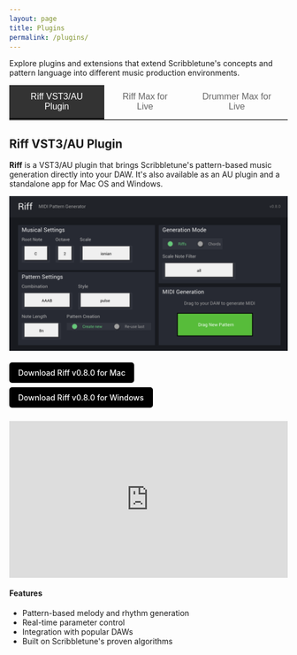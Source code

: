 ```yaml
---
layout: page
title: Plugins
permalink: /plugins/
---
```


<style>
 .tab-content a {
    display: inline-block;
    background-color: #000;
    color: white !important;
    padding: 10px 16px;
    text-decoration: none !important;
    border-radius: 5px;
    font-weight: 500;
    margin: 4px 8px 4px 0;
    transition: background-color 0.3s ease;
  }
  
  .tab-content a:hover {
    background-color: #333;
    transform: translateY(-1px);
  }

  .video-wrapper {
    position: relative;
    width: 100%;
    height: 0;
    padding-bottom: 56.25%; /* 16:9 aspect ratio */
    margin: 20px 0;
  }
  
  .video-wrapper iframe {
    position: absolute;
    top: 0;
    left: 0;
    width: 100%;
    height: 100%;
  }
.plugin-tabs {
  display: flex;
  border-bottom: 2px solid #666;
  margin-bottom: 20px;
  position: relative;
  z-index: 1000;
}

.tab-button {
  padding: 12px 24px;
  background: none;
  border: none;
  cursor: pointer;
  font-size: 16px;
  font-weight: 500;
  color: #666;
  border-bottom: 2px solid transparent;
  transition: all 0.3s ease;
}

.tab-button:hover {
  color: #333;
}

.tab-button.active {
  color: white;
  background-color: #333;
  border-bottom-color: #000;
}

.tab-content {
  display: none;
}

.tab-content.active {
  display: block;
  animation: fadeIn 0.3s ease-in-out;
}

@keyframes fadeIn {
  from { opacity: 0; transform: translateY(10px); }
  to { opacity: 1; transform: translateY(0); }
}
</style>

Explore plugins and extensions that extend Scribbletune's concepts and pattern language into different music production environments.

<div class="plugin-tabs">
  <button class="tab-button active" onclick="showTab(event, 'riff-vst')">Riff VST3/AU Plugin</button>
  <button class="tab-button" onclick="showTab(event, 'riff-live')">Riff Max for Live</button>
  <button class="tab-button" onclick="showTab(event, 'drummer-live')">Drummer Max for Live</button>
</div>

<div id="riff-vst" class="tab-content active">
  <h2>Riff VST3/AU Plugin</h2>
  
  <p><strong>Riff</strong> is a VST3/AU plugin that brings Scribbletune's pattern-based music generation directly into your DAW. It's also available as an AU plugin and a standalone app for Mac OS and Windows.</p>
  
  <img src="/images/riff-v0.8.0.png" alt="Riff VST3 Plugin">

  <p>
    <a href="https://drive.google.com/file/d/1wPKkUUOQm4TvESknDTh9-nWHUUsZaW4Y/view?usp=drive_link">Download Riff v0.8.0 for Mac</a>
  <br>
    <a href="https://drive.google.com/file/d/16IbCYZZI2HeX7k0CqvLbnGL-SrFmma5X/view?usp=drive_link">Download Riff v0.8.0 for Windows</a>
  </p>
  
  
  <div class="video-wrapper">
    <iframe src="https://www.youtube.com/embed/IlwI-7ojcyI" title="Riff VST3/AU Plugin Demo" frameborder="0" allow="accelerometer; autoplay; clipboard-write; encrypted-media; gyroscope; picture-in-picture; web-share" allowfullscreen></iframe>
  </div>
  
  <h4>Features</h4>
  
  <ul>
    <li>Pattern-based melody and rhythm generation</li>
    <li>Real-time parameter control</li>
    <li>Integration with popular DAWs</li>
    <li>Built on Scribbletune's proven algorithms</li>
  </ul>
</div>

<div id="riff-live" class="tab-content">
  <h2>Riff Max for Live Device</h2>

  <p>Transform your music production workflow with Riff, a sophisticated Max for Live device that generates realistic drum sequences and melodic patterns. Built with TypeScript and optimized for professional music creation.</p>

  <img src="/images/riff4live11.png" alt="Riff Max for Live device">

  <div class="video-wrapper">
    <iframe src="https://www.youtube.com/embed/cA_SYO2TI3M" title="Riff Max for Live Device Demo" frameborder="0" allow="accelerometer; autoplay; clipboard-write; encrypted-media; gyroscope; picture-in-picture; web-share" allowfullscreen></iframe>
  </div>

  <p><a href="https://drive.google.com/file/d/1GjoluU6yObhf_d-CvLnhKSYNNm108STW/view?usp=sharing">Download Riff v0.8.0 Max for Live for Ableton Live 11</a></p>
  
  <ul>
    <li><strong>Melodic Riff Generation</strong> - Create melodic patterns with scale and chord progression support for complete musical arrangements</li>
    <li><strong>Real-Time Integration</strong> - Seamlessly generates MIDI clips directly in Ableton Live for immediate use in your productions OR live performance</li>
    <li><strong>Manual and preset pattern generation</strong> - Enter patterns manually or chose a preset for generation</li>
  </ul>
</div>

<div id="drummer-live" class="tab-content">
  <h2>Drummer Max for Live Device</h2>
  
  <p>A Max for Live device that generates drum patterns using Scribbletune's pattern language and concepts.</p>
  
  <img src="/images/drummer.png" alt="Drummer - Max for Live device">

  <p><a href="https://drive.google.com/file/d/1YuiqKTqj7lbhMboKzF_Yx23qalmeQ8SY/view?usp=sharing">Download (for Ableton Live 11)</a></p>
  
  <p>Instead of algorithmic generation or generic loops, Drummer is built around the "260 Drum Machine Patterns" book extending it in interesting ways.</p>

  <div class="video-wrapper">
    <iframe src="https://www.youtube.com/embed/H76q-O8APdI" title="YouTube video player" frameborder="0" allow="accelerometer; autoplay; clipboard-write; encrypted-media; gyroscope; picture-in-picture; web-share" allowfullscreen></iframe>
  </div>
  
  <h4>Key features:</h4>
  
  <ul>
    <li>260+ authentic patterns across 18+ genres (rock, funk, reggae, jazz, hip-hop, etc.)</li>
    <li>Intelligent variation engine that adds fills, flams, and human feel</li>
    <li>Genre-specific selection or full random mode</li>
    <li>Pattern complexity knob (minimal grooves → complex fills)</li>
    <li>Perfect integration with Live's drum devices and NI Battery</li>
    <li>Performance features like "remove kick" for live use</li>
  </ul>
  
  <p><em>Please note: Support for Ableton Live 12 is coming soon.</em></p>
</div>

<script>
function showTab(evt, tabName) {
  var i, tabcontent, tablinks;
  
  // Hide all tab contents
  tabcontent = document.getElementsByClassName("tab-content");
  for (i = 0; i < tabcontent.length; i++) {
    tabcontent[i].classList.remove("active");
  }
  
  // Remove active class from all tab buttons
  tablinks = document.getElementsByClassName("tab-button");
  for (i = 0; i < tablinks.length; i++) {
    tablinks[i].classList.remove("active");
  }
  
  // Show the selected tab and mark button as active
  document.getElementById(tabName).classList.add("active");
  evt.currentTarget.classList.add("active");
}
</script>
